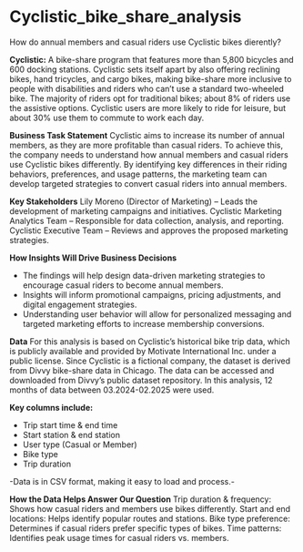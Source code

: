 # Cyclistic_bike_share_analysis
How do annual members and casual riders use Cyclistic bikes dierently?

**Cyclistic:** A bike-share program that features more than 5,800 bicycles and 600 docking stations. Cyclistic sets itself apart by also offering reclining bikes, hand tricycles, and cargo bikes, making bike-share more inclusive to people with disabilities and riders who can’t use a standard two-wheeled bike. The majority of riders opt for traditional bikes; about 8% of riders use the assistive options. Cyclistic users are more likely to ride for leisure, but about 30% use them to commute to work each day.

**Business Task Statement**
Cyclistic aims to increase its number of annual members, as they are more profitable than casual riders. To achieve this, the company needs to understand how annual members and casual riders use Cyclistic bikes differently. By identifying key differences in their riding behaviors, preferences, and usage patterns, the marketing team can develop targeted strategies to convert casual riders into annual members.

**Key Stakeholders**
Lily Moreno (Director of Marketing) – Leads the development of marketing campaigns and initiatives.
Cyclistic Marketing Analytics Team – Responsible for data collection, analysis, and reporting.
Cyclistic Executive Team – Reviews and approves the proposed marketing strategies.

**How Insights Will Drive Business Decisions**
- The findings will help design data-driven marketing strategies to encourage casual riders to become annual members.
- Insights will inform promotional campaigns, pricing adjustments, and digital engagement strategies.
- Understanding user behavior will allow for personalized messaging and targeted marketing efforts to increase membership conversions.

**Data**
For this analysis is based on Cyclistic’s historical bike trip data, which is publicly available and provided by Motivate International Inc. under a public license. Since Cyclistic is a fictional company, the dataset is derived from Divvy bike-share data in Chicago. The data can be accessed and downloaded from Divvy’s public dataset repository. In this analysis, 12 months of data between 03.2024-02.2025 were used.

**Key columns include:**
- Trip start time & end time
- Start station & end station
- User type (Casual or Member)
- Bike type
- Trip duration

-Data is in CSV format, making it easy to load and process.-

**How the Data Helps Answer Our Question**
Trip duration & frequency: Shows how casual riders and members use bikes differently.
Start and end locations: Helps identify popular routes and stations.
Bike type preference: Determines if casual riders prefer specific types of bikes.
Time patterns: Identifies peak usage times for casual riders vs. members.


